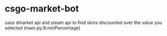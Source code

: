 # csgo-market-bot
uses dmarket api and steam api to find skins discounted over the value you selected (main.py:8:minPercentage)
